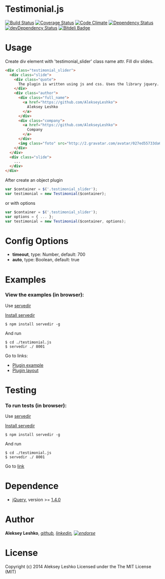 # Testimonial.js
[![Build Status](https://travis-ci.org/AlekseyLeshko/testimonial.js.svg?branch=master)](https://travis-ci.org/AlekseyLeshko/testimonial.js)
[![Coverage Status](https://coveralls.io/repos/AlekseyLeshko/testimonial.js/badge.png?branch=master)](https://coveralls.io/r/AlekseyLeshko/testimonial.js?branch=master)
[![Code Climate](https://codeclimate.com/github/AlekseyLeshko/testimonial.js.png)](https://codeclimate.com/github/AlekseyLeshko/testimonial.js)
[![Dependency Status](https://david-dm.org/AlekseyLeshko/testimonial.js.svg?theme=shields.io)](https://david-dm.org/AlekseyLeshko/testimonial.js)
[![devDependency Status](https://david-dm.org/AlekseyLeshko/testimonial.js/dev-status.svg?theme=shields.io)](https://david-dm.org/AlekseyLeshko/testimonial.js#info=devDependencies)
[![Bitdeli Badge](https://d2weczhvl823v0.cloudfront.net/AlekseyLeshko/testimonial.js/trend.png)](https://bitdeli.com/free "Bitdeli Badge")

# Usage
Create div element with 'testimonial_slider' class name attr. Fill div slides.
```html
<div class="testimonial_slider">
  <div class="slide">
    <div class="quote">
      The plugin is written using js and css. Uses the library jquery. Plugin is run, there are tests and generally very good plugin!
    </div>
    <div class="author">
      <div class="full_name">
        <a href="https://github.com/AlekseyLeshko">
          Aleksey Leshko
        </a>
      </div>
      <div class="company">
        <a href="https://github.com/AlekseyLeshko">
          Company
        </a>
      </div>
      <img class="foto" src="http://2.gravatar.com/avatar/027ed55733da6f7037335e0af0c46591?s=146">
    </div>
  </div>
  <div class="slide">
    ...
  </div>
</div>
```

After create an object plugin
```js
var $container = $('.testimonial_slider');
var testimonial = new Testimonial($container);
```
or with options
```js
var $container = $('.testimonial_slider');
var options = { ... };
var testimonial = new Testimonial($container, options);
```
# Config Options
- __timeout__, type: Number, default: 700
- __auto__, type: Boolean, default: true

# Examples
### View the examples (in browser):
Use [servedir](https://github.com/remy/servedir)

[Install servedir](https://github.com/remy/servedir#installation)
```shell
$ npm install servedir -g
```
And run
```
$ cd ./testimonial.js
$ servedir ./ 8001
```
Go to links:
- [Plugin example](http://localhost:8001/examples/index.html)
- [Plugin layout](http://localhost:8001/examples/testimonial_layout.html)

# Testing
### To run tests (in browser):
Use [servedir](https://github.com/remy/servedir)

[Install servedir](https://github.com/remy/servedir#installation)
```shell
$ npm install servedir -g
```
And run
```
$ cd ./testimonial.js
$ servedir ./ 8001
```
Go to [link](http://localhost:8001/test/index.html)

# Dependence
* [jQuery](http://jquery.com/), version >= [1.4.0](http://ajax.googleapis.com/ajax/libs/jquery/1.4.0/jquery.min.js)

# Author
__Aleksey Leshko__, _[github](https://github.com/AlekseyLeshko), [linkedin](http://ru.linkedin.com/pub/aleksey-leshko/71/780/b69), [![endorse](https://api.coderwall.com/alekseyleshko/endorsecount.png)](https://coderwall.com/alekseyleshko)_

# License
Copyright (c) 2014 Aleksey Leshko Licensed under the The MIT License (MIT)
